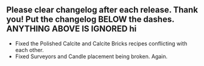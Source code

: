 Please clear changelog after each release.
Thank you!
Put the changelog BELOW the dashes. ANYTHING ABOVE IS IGNORED
hi
-----------------
- Fixed the Polished Calcite and Calcite Bricks recipes conflicting with each other.
- Fixed Surveyors and Candle placement being broken. Again.
